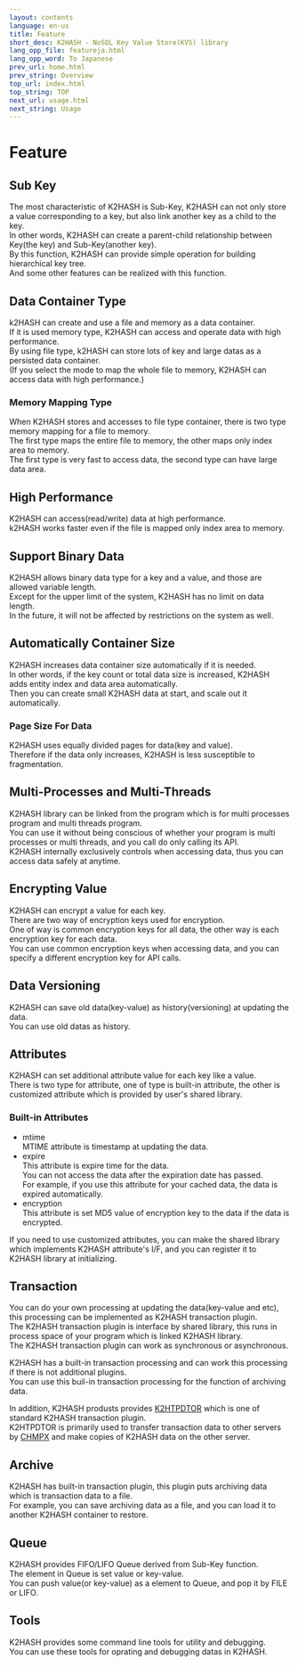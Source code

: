 ```yaml
---
layout: contents
language: en-us
title: Feature
short_desc: K2HASH - NoSQL Key Value Store(KVS) library
lang_opp_file: featureja.html
lang_opp_word: To Japanese
prev_url: home.html
prev_string: Overview
top_url: index.html
top_string: TOP
next_url: usage.html
next_string: Usage
---
```


# Feature

## Sub Key
The most characteristic of K2HASH is Sub-Key, K2HASH can not only store a value corresponding to a key, but also link another key as a child to the key.  
In other words, K2HASH can create a parent-child relationship between Key(the key) and Sub-Key(another key).  
By this function, K2HASH can provide simple operation for building hierarchical key tree.  
And some other features can be realized with this function.

## Data Container Type
k2HASH can create and use a file and memory as a data container.  
If it is used memory type, K2HASH can access and operate data with high performance.  
By using file type, k2HASH can store lots of key and large datas as a persisted data container.  
(If you select the mode to map the whole file to memory, K2HASH can access data with high performance.)

### Memory Mapping Type
When K2HASH stores and accesses to file type container, there is two type memory mapping for a file to memory.  
The first type maps the entire file to memory, the other maps only index area to memory.  
The first type is very fast to access data, the second type can have large data area.

## High Performance
K2HASH can access(read/write) data at high performance.  
k2HASH works faster even if the file is mapped only index area to memory.

## Support Binary Data
K2HASH allows binary data type for a key and a value, and those are allowed variable length.  
Except for the upper limit of the system, K2HASH has no limit on data length.  
In the future, it will not be affected by restrictions on the system as well.

## Automatically Container Size
K2HASH increases data container size automatically if it is needed.  
In other words, if the key count or total data size is increased, K2HASH adds entity index and data area automatically.  
Then you can create small K2HASH data at start, and scale out it automatically.

### Page Size For Data
K2HASH uses equally divided pages for data(key and value).  
Therefore if the data only increases, K2HASH is less susceptible to fragmentation.

## Multi-Processes and Multi-Threads
K2HASH library can be linked from the program which is for multi processes program and multi threads program.  
You can use it without being conscious of whether your program is multi processes or multi threads, and you call do only calling its API.  
K2HASH internally exclusively controls when accessing data, thus you can access data safely at anytime.

## Encrypting Value
K2HASH can encrypt a value for each key.  
There are two way of encryption keys used for encryption.  
One of way is common encryption keys for all data, the other way is each encryption key for each data.  
You can use common encryption keys when accessing data, and you can specify a different encryption key for API calls.

## Data Versioning
K2HASH can save old data(key-value) as history(versioning) at updating the data.  
You can use old datas as history.

## Attributes
K2HASH can set additional attribute value for each key like a value.  
There is two type for attribute, one of type is built-in attribute, the other is customized attribute which is provided by user's shared library.

### Built-in Attributes
- mtime  
MTIME attribute is timestamp at updating the data.
- expire  
This attribute is expire time for the data.  
You can not access the data after the expiration date has passed.  
For example, if you use this attribute for your cached data, the data is expired automatically.
- encryption  
This attribute is set MD5 value of encryption key to the data if the data is encrypted.

If you need to use customized attributes, you can make the shared library which implements K2HASH attribute's I/F, and you can register it to K2HASH library at initializing.

## Transaction
You can do your own processing at updating the data(key-value and etc), this processing can be implemented as K2HASH transaction plugin.  
The K2HASH transaction plugin is interface by shared library, this runs in process space of your program which is linked K2HASH library.  
The K2HASH transaction plugin can work as synchronous or asynchronous.

K2HASH has a built-in transaction processing and can work this processing if there is not additional plugins.  
You can use this buil-in transaction processing for the function of archiving data.

In addition, K2HASH produsts provides [K2HTPDTOR](https://k2htpdtor.antpick.ax/) which is one of standard K2HASH transaction plugin.  
K2HTPDTOR is primarily used to transfer transaction data to other servers by [CHMPX](https://chmpx.antpick.ax/) and make copies of K2HASH data on the other server.

## Archive
K2HASH has built-in transaction plugin, this plugin puts archiving data which is transaction data to a file.  
For example, you can save archiving data as a file, and you can load it to another K2HASH container to restore.

## Queue
K2HASH provides FIFO/LIFO Queue derived from Sub-Key function.  
The element in Queue is set value or key-value.  
You can push value(or key-value) as a element to Queue, and pop it by FILE or LIFO.

## Tools
K2HASH provides some command line tools for utility and debugging.  
You can use these tools for oprating and debugging datas in K2HASH.

